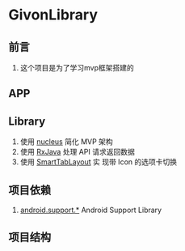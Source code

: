 # GivonLibrary
##  前言
1. 这个项目是为了学习mvp框架搭建的


## APP
## Library
1. 使用 [nucleus](https://github.com/konmik/nucleus) 简化 MVP 架构
2. 使用 [RxJava](https://github.com/ReactiveX/RxJava) 处理 API 请求返回数据
3. 使用 [SmartTabLayout](https://github.com/ogaclejapan/SmartTabLayout) 实
现带 Icon 的选项卡切换

##  项目依赖
1. [android.support.*](https://developer.android.com/tools/support-library/index.html) Android Support Library

##  项目结构


